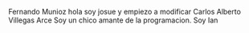Fernando Munioz
hola soy josue y empiezo a modificar
Carlos Alberto Villegas Arce 
Soy un chico amante de la programacion.
Soy Ian